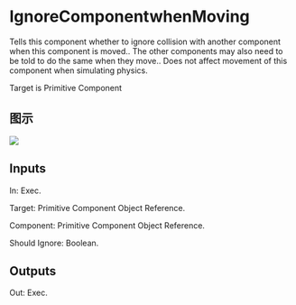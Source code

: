 # IgnoreComponentwhenMoving

Tells this component whether to ignore collision with another component when this component is moved.. The other components may also need to be told to do the same when they move.. Does not affect movement of this component when simulating physics.

Target is Primitive Component

## 图示

![]($-20221218-18190886.png)

## Inputs

In: Exec.

Target: Primitive Component Object Reference.

Component: Primitive Component Object Reference.

Should Ignore: Boolean.  

## Outputs

Out: Exec.

